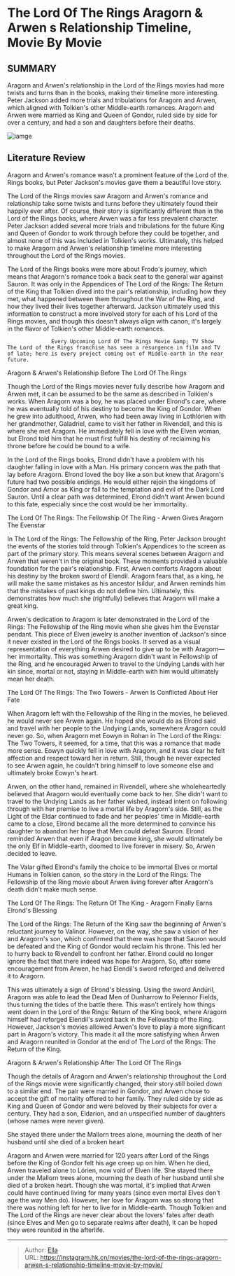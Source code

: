 # The Lord Of The Rings Aragorn &amp; Arwen s Relationship Timeline, Movie By Movie


## SUMMARY 



  Aragorn and Arwen&#39;s relationship in the Lord of the Rings movies had more twists and turns than in the books, making their timeline more interesting.   Peter Jackson added more trials and tribulations for Aragorn and Arwen, which aligned with Tolkien&#39;s other Middle-earth romances.   Aragorn and Arwen were married as King and Queen of Gondor, ruled side by side for over a century, and had a son and daughters before their deaths.  

![iamge](https://static1.srcdn.com/wordpress/wp-content/uploads/2024/01/lord-of-the-rings-aragorn-arwen-relationship-timeline.jpg)

## Literature Review

Aragorn and Arwen&#39;s romance wasn&#39;t a prominent feature of the Lord of the Rings books, but Peter Jackson&#39;s movies gave them a beautiful love story.




The Lord of the Rings movies saw Aragorn and Arwen&#39;s romance and relationship take some twists and turns before they ultimately found their happily ever after. Of course, their story is significantly different than in the Lord of the Rings books, where Arwen was a far less prevalent character. Peter Jackson added several more trials and tribulations for the future King and Queen of Gondor to work through before they could be together, and almost none of this was included in Tolkien&#39;s works. Ultimately, this helped to make Aragorn and Arwen&#39;s relationship timeline more interesting throughout the Lord of the Rings movies.




The Lord of the Rings books were more about Frodo&#39;s journey, which means that Aragorn&#39;s romance took a back seat to the general war against Sauron. It was only in the Appendices of The Lord of the Rings: The Return of the King that Tolkien dived into the pair&#39;s relationship, including how they met, what happened between them throughout the War of the Ring, and how they lived their lives together afterward. Jackson ultimately used this information to construct a more involved story for each of his Lord of the Rings movies, and though this doesn&#39;t always align with canon, it&#39;s largely in the flavor of Tolkien&#39;s other Middle-earth romances.

                  Every Upcoming Lord Of The Rings Movie &amp; TV Show   The Lord of the Rings franchise has seen a resurgence in film and TV of late; here is every project coming out of Middle-earth in the near future.   


 Aragorn &amp; Arwen&#39;s Relationship Before The Lord Of The Rings 
          




Though the Lord of the Rings movies never fully describe how Aragorn and Arwen met, it can be assumed to be the same as described in Tolkien&#39;s works. When Aragorn was a boy, he was placed under Elrond&#39;s care, where he was eventually told of his destiny to become the King of Gondor. When he grew into adulthood, Arwen, who had been away living in Lothlórien with her grandmother, Galadriel, came to visit her father in Rivendell, and this is where she met Aragorn. He immediately fell in love with the Elven woman, but Elrond told him that he must first fulfill his destiny of reclaiming his throne before he could be bound to a wife.

In the Lord of the Rings books, Elrond didn&#39;t have a problem with his daughter falling in love with a Man. His primary concern was the path that lay before Aragorn. Elrond loved the boy like a son but knew that Aragorn&#39;s future had two possible endings. He would either rejoin the kingdoms of Gondor and Arnor as King or fall to the temptation and evil of the Dark Lord Sauron. Until a clear path was determined, Elrond didn&#39;t want Arwen bound to this fate, especially since the cost would be her immortality.






 The Lord Of The Rings: The Fellowship Of The Ring - Arwen Gives Aragorn The Evenstar 
         

In The Lord of the Rings: The Fellowship of the Ring, Peter Jackson brought the events of the stories told through Tolkien&#39;s Appendices to the screen as part of the primary story. This means several scenes between Aragorn and Arwen that weren&#39;t in the original book. These moments provided a valuable foundation for the pair&#39;s relationship. First, Arwen comforts Aragorn about his destiny by the broken sword of Elendil. Aragorn fears that, as a king, he will make the same mistakes as his ancestor Isildur, and Arwen reminds him that the mistakes of past kings do not define him. Ultimately, this demonstrates how much she (rightfully) believes that Aragorn will make a great king.

Arwen&#39;s dedication to Aragorn is later demonstrated in the Lord of the Rings: The Fellowship of the Ring movie when she gives him the Evenstar pendant. This piece of Elven jewelry is another invention of Jackson&#39;s since it never existed in the Lord of the Rings books. It served as a visual representation of everything Arwen desired to give up to be with Aragorn—her immortality. This was something Aragorn didn&#39;t want in Fellowship of the Ring, and he encouraged Arwen to travel to the Undying Lands with her kin since, mortal or not, staying in Middle-earth with him would ultimately mean her death.






 The Lord Of The Rings: The Two Towers - Arwen Is Conflicted About Her Fate 
          

When Aragorn left with the Fellowship of the Ring in the movies, he believed he would never see Arwen again. He hoped she would do as Elrond said and travel with her people to the Undying Lands, somewhere Aragorn could never go. So, when Aragorn met Eowyn in Rohan in The Lord of the Rings: The Two Towers, it seemed, for a time, that this was a romance that made more sense. Eowyn quickly fell in love with Aragorn, and it was clear he felt affection and respect toward her in return. Still, though he never expected to see Arwen again, he couldn&#39;t bring himself to love someone else and ultimately broke Eowyn&#39;s heart.

Arwen, on the other hand, remained in Rivendell, where she wholeheartedly believed that Aragorn would eventually come back to her. She didn&#39;t want to travel to the Undying Lands as her father wished, instead intent on following through with her premise to live a mortal life by Aragorn&#39;s side. Still, as the Light of the Eldar continued to fade and her peoples&#39; time in Middle-earth came to a close, Elrond became all the more determined to convince his daughter to abandon her hope that Men could defeat Sauron. Elrond reminded Arwen that even if Aragon became king, she would ultimately be the only Elf in Middle-earth, doomed to live forever in misery. So, Arwen decided to leave.






The Valar gifted Elrond&#39;s family the choice to be immortal Elves or mortal Humans in Tolkien canon, so the story in the Lord of the Rings: The Fellowship of the Ring movie about Arwen living forever after Aragorn&#39;s death didn&#39;t make much sense.






 The Lord Of The Rings: The Return Of The King - Aragorn Finally Earns Elrond&#39;s Blessing 
          

The Lord of the Rings: The Return of the King saw the beginning of Arwen&#39;s reluctant journey to Valinor. However, on the way, she saw a vision of her and Aragorn&#39;s son, which confirmed that there was hope that Sauron would be defeated and the King of Gondor would reclaim his throne. This led her to hurry back to Rivendell to confront her father. Elrond could no longer ignore the fact that there indeed was hope for Aragorn. So, after some encouragement from Arwen, he had Elendil&#39;s sword reforged and delivered it to Aragorn.




This was ultimately a sign of Elrond&#39;s blessing. Using the sword Andúril, Aragorn was able to lead the Dead Men of Dunharrow to Pelennor Fields, thus turning the tides of the battle there. This wasn&#39;t entirely how things went down in the Lord of the Rings: Return of the King book, where Aragorn himself had reforged Elendil&#39;s sword back in the Fellowship of the Ring. However, Jackson&#39;s movies allowed Arwen&#39;s love to play a more significant part in Aragorn&#39;s victory. This made it all the more satisfying when Arwen and Aragorn reunited in Gondor at the end of The Lord of the Rings: The Return of the King.



 Aragorn &amp; Arwen&#39;s Relationship After The Lord Of The Rings 
          

Though the details of Aragorn and Arwen&#39;s relationship throughout the Lord of the Rings movie were significantly changed, their story still boiled down to a similar end. The pair were married in Gondor, and Arwen chose to accept the gift of mortality offered to her family. They ruled side by side as King and Queen of Gondor and were beloved by their subjects for over a century. They had a son, Eldarion, and an unspecified number of daughters (whose names were never given).






She stayed there under the Mallorn trees alone, mourning the death of her husband until she died of a broken heart




Aragorn and Arwen were married for 120 years after Lord of the Rings before the King of Gondor felt his age creep up on him. When he died, Arwen traveled alone to Lórien, now void of Elven life. She stayed there under the Mallorn trees alone, mourning the death of her husband until she died of a broken heart. Though she was mortal, it&#39;s implied that Arwen could have continued living for many years (since even mortal Elves don&#39;t age the way Men do). However, her love for Aragorn was so strong that there was nothing left for her to live for in Middle-earth. Though Tolkien and The Lord of the Rings are never clear about the lovers&#39; fates after death (since Elves and Men go to separate realms after death), it can be hoped they were reunited in the afterlife.






---

> Author: [Ella](https://instagram.hk.cn/)  
> URL: https://instagram.hk.cn/movies/the-lord-of-the-rings-aragorn-arwen-s-relationship-timeline-movie-by-movie/  

